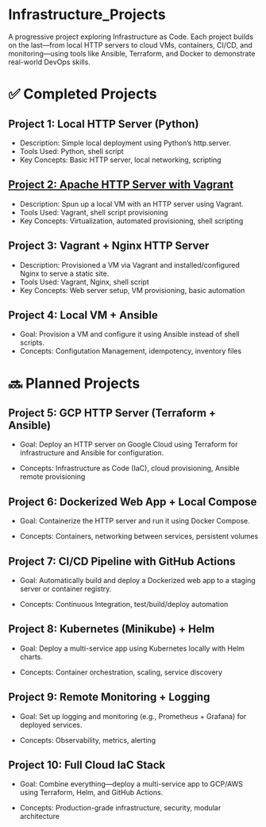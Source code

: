# Infrastructure_Projects
A progressive project exploring Infrastructure as Code. Each project builds on the last—from local HTTP servers to cloud VMs, containers, CI/CD, and monitoring—using tools like Ansible, Terraform, and Docker to demonstrate real-world DevOps skills.


# ✅ Completed Projects
## Project 1: Local HTTP Server (Python)
- Description: Simple local deployment using Python’s http.server.
- Tools Used: Python, shell script
- Key Concepts: Basic HTTP server, local networking, scripting

## [Project 2: Apache HTTP Server with Vagrant](../Project-2-Vagrant-HTTP-Server)
- Description: Spun up a local VM with an HTTP server using Vagrant.
- Tools Used: Vagrant, shell script provisioning
- Key Concepts: Virtualization, automated provisioning, shell scripting

## Project 3: Vagrant + Nginx HTTP Server 
- Description: Provisioned a VM via Vagrant and installed/configured Nginx to serve a static site.
- Tools Used: Vagrant, Nginx, shell script
- Key Concepts: Web server setup, VM provisioning, basic automation
## Project 4: Local VM + Ansible 
- Goal: Provision a VM and configure it using Ansible instead of shell scripts. 
- Concepts: Configutation Management, idempotency, inventory files


# 🔜 Planned Projects

## Project 5: GCP HTTP Server (Terraform + Ansible)
- Goal: Deploy an HTTP server on Google Cloud using Terraform for infrastructure and Ansible for configuration.

- Concepts: Infrastructure as Code (IaC), cloud provisioning, Ansible remote provisioning

## Project 6: Dockerized Web App + Local Compose
- Goal: Containerize the HTTP server and run it using Docker Compose.

- Concepts: Containers, networking between services, persistent volumes

## Project 7: CI/CD Pipeline with GitHub Actions
- Goal: Automatically build and deploy a Dockerized web app to a staging server or container registry.

- Concepts: Continuous Integration, test/build/deploy automation

## Project 8: Kubernetes (Minikube) + Helm
- Goal: Deploy a multi-service app using Kubernetes locally with Helm charts.

- Concepts: Container orchestration, scaling, service discovery

## Project 9: Remote Monitoring + Logging
- Goal: Set up logging and monitoring (e.g., Prometheus + Grafana) for deployed services.

- Concepts: Observability, metrics, alerting

## Project 10: Full Cloud IaC Stack
- Goal: Combine everything—deploy a multi-service app to GCP/AWS using Terraform, Helm, and GitHub Actions.

- Concepts: Production-grade infrastructure, security, modular architecture
